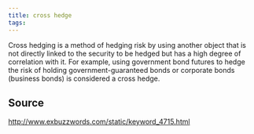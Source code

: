 ```yaml
---
title: cross hedge
tags: 
---
```


Cross hedging is a method of hedging risk by using another object that is not directly linked to the security to be hedged but has a high degree of correlation with it. For example, using government bond futures to hedge the risk of holding government-guaranteed bonds or corporate bonds (business bonds) is considered a cross hedge.

## Source
http://www.exbuzzwords.com/static/keyword_4715.html
